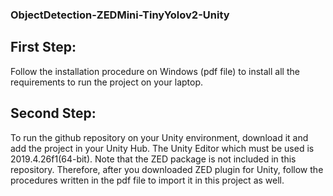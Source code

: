### ObjectDetection-ZEDMini-TinyYolov2-Unity

## First Step: 
Follow the installation procedure on Windows (pdf file) to install all the requirements to run the project on your laptop. 

## Second Step: 
To run the github repository on your Unity environment, download it and add the project in your Unity Hub. The Unity Editor which must be used is 2019.4.26f1(64-bit).
Note that the ZED package is not included in this repository. Therefore, after you downloaded ZED plugin for Unity, follow the procedures written in the pdf file to import it in this project as well. 

